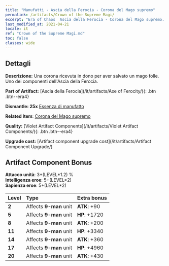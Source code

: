 ```yaml
---
title: "Manufatti - Ascia della Ferocia - Corona del Mago supremo"
permalink: /artifacts/Crown of the Supreme Magi/
excerpt: "Era of Chaos  Ascia della Ferocia - Corona del Mago supremo. Una corona ricevuta in dono per aver salvato un mago folle. Uno dei componenti dell'Ascia della Ferocia."
last_modified_at: 2021-04-21
locale: it
ref: "Crown of the Supreme Magi.md"
toc: false
classes: wide
---
```




## Dettagli

 **Descrizione:** Una corona ricevuta in dono per aver salvato un mago folle. Uno dei componenti dell'Ascia della Ferocia.

 **Part of Artifact:** [Ascia della Ferocia](/it/artifacts/Axe of Ferocity/){: .btn .btn--era4}

 **Dismantle: 25x** [Essenza di manufatto](/it/Items/con_905/)

 **Related Item**: [Corona del Mago supremo](/it/Items/art_127/)

 **Quality:** [Violet Artifact Components](/it/artifacts/Violet Artifact Components/){: .btn .btn--era4}

 **Upgrade cost:** [Artifact component upgrade cost](/it/artifacts/Artifact Component Upgrade/)

## Artifact Component Bonus

  **Attacco unità**: 3+(LEVEL\*1.2) %<br/>**Intelligenza eroe**: 5+(LEVEL\*2)<br/>**Sapienza eroe**: 5+(LEVEL\*2)

  |  Level  | Type |    Extra bonus  | 
  |:--------|:-----|:----------------| 
  | **2** | Affects **9-man** unit | **ATK**: +90 | 
  | **5** | Affects **9-man** unit | **HP**: +1720 | 
  | **8** | Affects **9-man** unit | **ATK**: +200 | 
  | **11** | Affects **9-man** unit | **HP**: +3340 | 
  | **14** | Affects **9-man** unit | **ATK**: +360 | 
  | **17** | Affects **9-man** unit | **HP**: +4960 | 
  | **20** | Affects **9-man** unit | **ATK**: +430 | 
